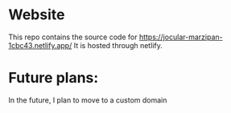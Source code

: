 # Website
This repo contains the source code for https://jocular-marzipan-1cbc43.netlify.app/ 
It is hosted through netlify.


# Future plans:
In the future, I plan to move to a custom domain
